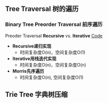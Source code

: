 ## Tree Traversal 树的遍历

### Binary Tree Preorder Traversal 前序遍历

Preoder Traversal **Recursive** vs. **Iterative** [Code](BinaryTreePreoderTraversal.py)

- **Recursive递归实现**
    - 时间复杂度O(n)，空间复杂度O(1)
- **Iterative用栈迭代实现**
    - 时间复杂度O(n)，空间复杂度O(n)
- **Morris先序遍历**
    - 时间复杂度O(n), 空间复杂度O(1)

## Trie Tree 字典树压缩

